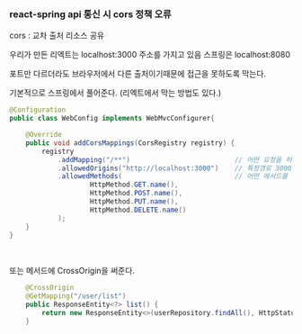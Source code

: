 ### react-spring api 통신 시 cors 정책 오류

cors : 교차 출처 리소스 공유

우리가 만든 리엑트는 localhost:3000 주소를 가지고 있음
스프링은 localhost:8080

포트만 다르더라도 브라우저에서 다른 출처이기때문에 접근을 못하도록 막는다.

기본적으로 스프링에서 풀어준다. (리엑트에서 막는 방법도 있다.)

```java
@Configuration
public class WebConfig implements WebMvcConfigurer{

	@Override
	public void addCorsMappings(CorsRegistry registry) {
		registry
			.addMapping("/**") 							// 어떤 요청을 허락 해줄것이냐, 모든 경로 /**
			.allowedOrigins("http://localhost:3000") 	// 특정경로 3000만 허락
			.allowedMethods(							// 어떤 메서드를 허락할 것이냐
					HttpMethod.GET.name(),
					HttpMethod.POST.name(),
					HttpMethod.PUT.name(),
					HttpMethod.DELETE.name()
			);
	}
}
```

<br/>

또는 메서드에 CrossOrigin을 써준다.

```java
    @CrossOrigin
	@GetMapping("/user/list")
	public ResponseEntity<?> list() {
		return new ResponseEntity<>(userRepository.findAll(), HttpStatus.OK);
	}
```
